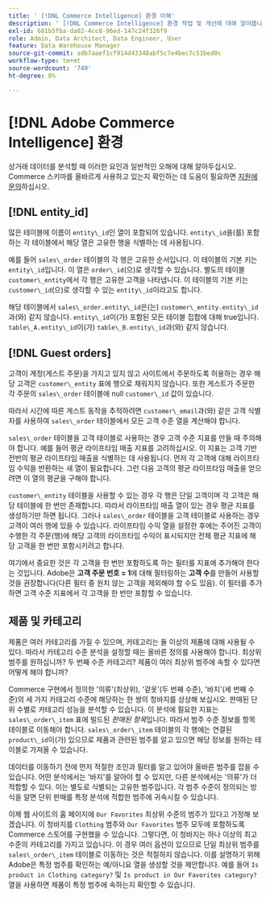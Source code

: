 ```yaml
---
title: ' [!DNL Commerce Intelligence] 환경 이해'
description: ' [!DNL Commerce Intelligence] 환경 작업 및 개선에 대해 알아봅니다.'
exl-id: 601b5fba-da02-4cc8-96ed-147c24f326f9
role: Admin, Data Architect, Data Engineer, User
feature: Data Warehouse Manager
source-git-commit: adb7aaef1cf914d43348abf5c7e4bec7c51bed0c
workflow-type: tm+mt
source-wordcount: '749'
ht-degree: 0%

---
```


# [!DNL Adobe Commerce Intelligence] 환경

상거래 데이터를 분석할 때 이러한 요인과 일반적인 오해에 대해 알아두십시오. Commerce 스키마를 올바르게 사용하고 있는지 확인하는 데 도움이 필요하면 [지원에 문의](https://experienceleague.adobe.com/docs/commerce-knowledge-base/kb/troubleshooting/miscellaneous/mbi-service-policies.html)하십시오.

## [!DNL entity\_id]

많은 테이블에 이름이 `entity\_id`인 열이 포함되어 있습니다. `entity\_id`을(를) 포함하는 각 테이블에서 해당 열은 고유한 행을 식별하는 데 사용됩니다.

예를 들어 `sales\_order` 테이블의 각 행은 고유한 순서입니다. 이 테이블의 기본 키는 `entity\_id`입니다. 이 열은 `order\_id`(으)로 생각할 수 있습니다. 별도의 테이블 `customer\_entity`에서 각 행은 고유한 고객을 나타냅니다. 이 테이블의 기본 키는 `customer\_id`(으)로 생각할 수 있는 `entity\_id`이라고도 합니다.

해당 테이블에서 `sales\_order.entity\_id`은(는) `customer\_entity.entity\_id`과(와) 같지 않습니다. `entity\_id`이(가) 포함된 모든 테이블 집합에 대해 true입니다. `table\_A.entity\_id`이(가) `table\_B.entity\_id`과(와) 같지 않습니다.

## [!DNL Guest orders]

고객이 계정(게스트 주문)을 가지고 있지 않고 사이트에서 주문하도록 허용하는 경우 해당 고객은 `customer\_entity` 표에 행으로 채워지지 않습니다. 또한 게스트가 주문한 각 주문의 `sales\_order` 테이블에 null `customer\_id` 값이 있습니다.

따라서 시간에 따른 게스트 동작을 추적하려면 `customer\_email`과(와) 같은 고객 식별자를 사용하여 `sales\_order` 테이블에서 모든 고객 수준 열을 계산해야 합니다.

`sales\_order` 테이블을 고객 테이블로 사용하는 경우 고객 수준 지표를 만들 때 주의해야 합니다. 예를 들어 평균 라이프타임 매출 지표를 고려하십시오. 이 지표는 고객 기반 전반의 평균 라이프타임 매출을 식별하는 데 사용됩니다. 먼저 각 고객에 대해 라이프타임 수익을 반환하는 새 열이 필요합니다. 그런 다음 고객의 평균 라이프타임 매출을 얻으려면 이 열의 평균을 구해야 합니다.

`customer\_entity` 테이블을 사용할 수 있는 경우 각 행은 단일 고객이며 각 고객은 해당 테이블에 한 번만 존재합니다. 따라서 라이프타임 매출 열이 있는 경우 평균 지표를 생성하기만 하면 됩니다. 그러나 `sales\_order` 테이블을 고객 테이블로 사용하는 경우 고객이 여러 행에 있을 수 있습니다. 라이프타임 수익 열을 설정한 후에는 주어진 고객이 수행한 각 주문(행)에 해당 고객의 라이프타임 수익이 표시되지만 전체 평균 지표에 해당 고객을 한 번만 포함시키려고 합니다.

여기에서 중요한 것은 각 고객을 한 번만 포함하도록 하는 필터를 지표에 추가해야 한다는 것입니다. Adobe은 **고객 주문 번호 = 1**&#x200B;에 대해 필터링하는 **고객 수**&#x200B;를 만들어 사용할 것을 권장합니다(다른 필터 중 원치 않는 고객을 제외해야 할 수도 있음). 이 필터를 추가하면 고객 수준 지표에서 각 고객을 한 번만 포함할 수 있습니다.

## 제품 및 카테고리

제품은 여러 카테고리를 가질 수 있으며, 카테고리는 둘 이상의 제품에 대해 사용될 수 있다. 따라서 카테고리 수준 분석을 설정할 때는 올바른 정의를 사용해야 합니다. 최상위 범주를 원하십니까? 두 번째 수준 카테고리? 제품이 여러 최상위 범주에 속할 수 있다면 어떻게 해야 합니까?

Commerce 구현에서 정의한 &#39;의류&#39;(최상위), &#39;겉옷&#39;(두 번째 수준), &#39;바지&#39;(세 번째 수준)의 세 가지 카테고리 수준에 해당하는 한 쌍의 청바지를 상상해 보십시오. 판매된 단위 수별로 카테고리 성능을 분석할 수 있습니다. 이 분석에 필요한 지표는 `sales\_order\_item` 표에 빌드된 _판매된 항목_&#x200B;입니다. 따라서 범주 수준 정보를 항목 테이블로 이동해야 합니다. `sales\_order\_item` 테이블의 각 행에는 연결된 `product\_id`이(가) 있으므로 제품과 관련된 범주를 알고 있으면 해당 정보를 원하는 테이블로 가져올 수 있습니다.

데이터를 이동하기 전에 먼저 적절한 조인과 필터를 알고 있어야 올바른 범주를 잡을 수 있습니다. 어떤 분석에서는 &#39;바지&#39;를 알아야 할 수 있지만, 다른 분석에서는 &#39;의류&#39;가 더 적합할 수 있다. 이는 별도로 식별되는 고유한 범주입니다. 각 범주 수준이 정의되는 방식을 알면 단위 판매를 특정 분석에 적합한 범주에 귀속시킬 수 있습니다.

이제 웹 사이트의 홈 페이지에 `Our Favorites` 최상위 수준의 범주가 있다고 가정해 보겠습니다. 이 청바지를 `Clothing` 범주와 `Our Favorites` 범주 모두에 포함하도록 Commerce 스토어를 구현했을 수 있습니다. 그렇다면, 이 청바지는 하나 이상의 최고 수준의 카테고리를 가지고 있습니다. 이 경우 여러 옵션이 있으므로 단일 최상위 범주를 `sales\_order\_item` 테이블로 이동하는 것은 적절하지 않습니다. 이를 설명하기 위해 Adobe은 특정 범주를 확인하는 예/아니요 열을 생성할 것을 제안합니다. 예를 들어 `Is product in Clothing category?` 및 `Is product in Our Favorites category?` 열을 사용하면 제품이 특정 범주에 속하는지 확인할 수 있습니다.
